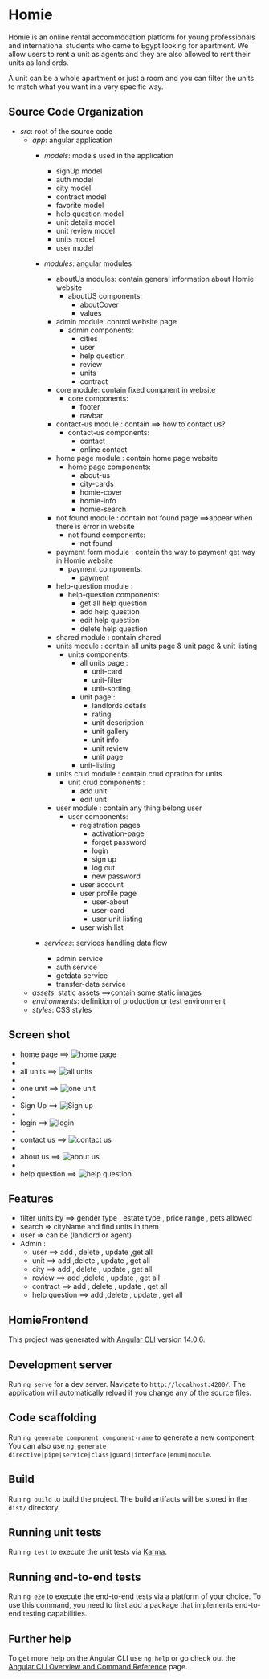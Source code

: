 
# Homie 

Homie is an online rental accommodation platform for young professionals and international students who came to Egypt looking for apartment.
We allow users to rent a unit as agents and they are also allowed to rent their units as landlords.

A unit can be a whole apartment or just a room and you can filter the units to match what you want in a very specific way.

## Source Code Organization
- *src*: root of the source code
  - *app*: angular application
    - *models*: models used in the application
      - signUp model
      - auth model
      - city model
      - contract model 
      - favorite model
      - help question model
      - unit details model
      - unit review model
      - units model 
      - user model 

    - *modules*: angular modules
      - aboutUs modules: contain general information  about Homie website
        - aboutUS components: 
          - aboutCover
          - values 
      - admin module: control website page 
         - admin components:
           - cities
           - user
           - help question 
           - review
           - units
           - contract 
      - core module: contain fixed compnent in website
         - core components:
           - footer
           - navbar
      - contact-us module : contain ==> how to contact us? 
        - contact-us components:
          - contact
          - online contact
      - home page  module : contain home page website
        - home page components:
          - about-us
          - city-cards
          - homie-cover
          - homie-info
          - homie-search
      - not found module : contain not found page ==>appear when there is error in website
        - not found components:
          - not found
      - payment form module : contain the way to payment get way in Homie website
        - payment components:
          - payment 
      - help-question module :
        - help-question components:
          - get all help question 
          - add help question
          - edit help question
          - delete help question 
      - shared module : contain shared  
      - units module : contain all units page & unit page & unit listing
        - units components:
          - all units page :
            - unit-card
            - unit-filter
            - unit-sorting
          - unit page :
            - landlords details
            - rating
            - unit description
            - unit gallery
            - unit info
            - unit review
            - unit page
          - unit-listing
      - units crud module : contain crud opration for units 
        - unit crud components :
          - add unit
          - edit unit 
      - user module : contain any thing belong user
        - user components:
          - registration pages
            - activation-page
            - forget password 
            - login
            - sign up 
            - log out
            - new password
          - user account
          - user profile page 
            - user-about
            - user-card
            - user unit listing
          - user wish list
    - *services*: services handling data flow
        - admin service
        - auth service  
        - getdata service
        - transfer-data service
  - *assets*: static assets ==>contain some static images
  - *environments*: definition of production or test environment
  - *styles*: CSS styles



## Screen shot
- home page ==>
![home page](https://i.postimg.cc/28Pq4jd6/Whats-App-Image-2022-08-12-at-5-15-51-PM.jpg)
-
- all units ==>
![all units](https://i.postimg.cc/t4TrV55y/Whats-App-Image-2022-08-12-at-5-17-46-PM.jpg)
-
- one unit ==>
![one  unit](https://i.postimg.cc/13rqsh63/Whats-App-Image-2022-08-12-at-5-28-37-PM.jpg)
-
- Sign Up ==>
![Sign up ](https://i.postimg.cc/2yWPBxF2/Whats-App-Image-2022-08-12-at-5-33-31-PM.jpg)
-
- login ==>
![login](https://i.postimg.cc/wTZQrpzy/Whats-App-Image-2022-08-12-at-5-34-16-PM.jpg)
-
-  contact us ==>
![ contact us](https://i.postimg.cc/q7HKycVg/Whats-App-Image-2022-08-12-at-5-43-46-PM.jpg)
-
-  about us ==>
![about us ](https://i.postimg.cc/VL4Xy0CV/Whats-App-Image-2022-08-12-at-5-41-57-PM.jpg)
-
- help question ==>
![help question](https://i.postimg.cc/P5SxrmXB/Whats-App-Image-2022-08-12-at-5-42-13-PM-1.jpg)

## Features

- filter units by ==>  gender type , estate type , price range , pets allowed
- search => cityName and find units in them 
- user => can be (landlord or agent)
- Admin :
   - user ==> add , delete , update ,get all 
   - unit ==> add ,delete , update , get all 
   - city ==> add , delete , update , get all
   - review ==> add ,delete , update , get all
   - contract ==> add , delete , update , get all
   - help question ==> add ,delete , update , get all



## HomieFrontend

This project was generated with [Angular CLI](https://github.com/angular/angular-cli) version 14.0.6.

## Development server

Run `ng serve` for a dev server. Navigate to `http://localhost:4200/`. The application will automatically reload if you change any of the source files.

## Code scaffolding

Run `ng generate component component-name` to generate a new component. You can also use `ng generate directive|pipe|service|class|guard|interface|enum|module`.

## Build

Run `ng build` to build the project. The build artifacts will be stored in the `dist/` directory.

## Running unit tests

Run `ng test` to execute the unit tests via [Karma](https://karma-runner.github.io).

## Running end-to-end tests

Run `ng e2e` to execute the end-to-end tests via a platform of your choice. To use this command, you need to first add a package that implements end-to-end testing capabilities.

## Further help

To get more help on the Angular CLI use `ng help` or go check out the [Angular CLI Overview and Command Reference](https://angular.io/cli) page.

